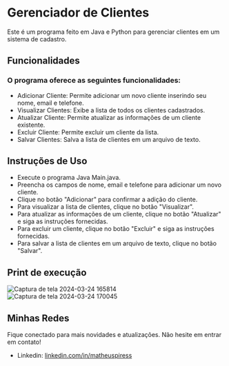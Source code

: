 # Gerenciador de Clientes
Este é um programa feito em Java e Python para gerenciar clientes em um sistema de cadastro.

## Funcionalidades
### O programa oferece as seguintes funcionalidades:

- Adicionar Cliente: Permite adicionar um novo cliente inserindo seu nome, email e telefone.
- Visualizar Clientes: Exibe a lista de todos os clientes cadastrados.
- Atualizar Cliente: Permite atualizar as informações de um cliente existente.
- Excluir Cliente: Permite excluir um cliente da lista.
- Salvar Clientes: Salva a lista de clientes em um arquivo de texto.

## Instruções de Uso

- Execute o programa Java Main.java.
- Preencha os campos de nome, email e telefone para adicionar um novo cliente.
- Clique no botão "Adicionar" para confirmar a adição do cliente.
- Para visualizar a lista de clientes, clique no botão "Visualizar".
- Para atualizar as informações de um cliente, clique no botão "Atualizar" e siga as instruções fornecidas.
- Para excluir um cliente, clique no botão "Excluir" e siga as instruções fornecidas.
- Para salvar a lista de clientes em um arquivo de texto, clique no botão "Salvar".

## Print de execução

![Captura de tela 2024-03-24 165814](https://github.com/matheus3pires/Atividade2-ADS1231-Devops/assets/87993331/9c10b01a-ba10-4e55-8358-134ecc422376)
![Captura de tela 2024-03-24 170045](https://github.com/matheus3pires/Atividade2-ADS1231-Devops/assets/87993331/2a48fa40-e907-4ba5-a953-7ba8ca086d7c)


## Minhas Redes
Fique conectado para mais novidades e atualizações. Não hesite em entrar em contato!
 
- Linkedin: [linkedin.com/in/matheuspiress](https://www.linkedin.com/in/matheuspiress/)
